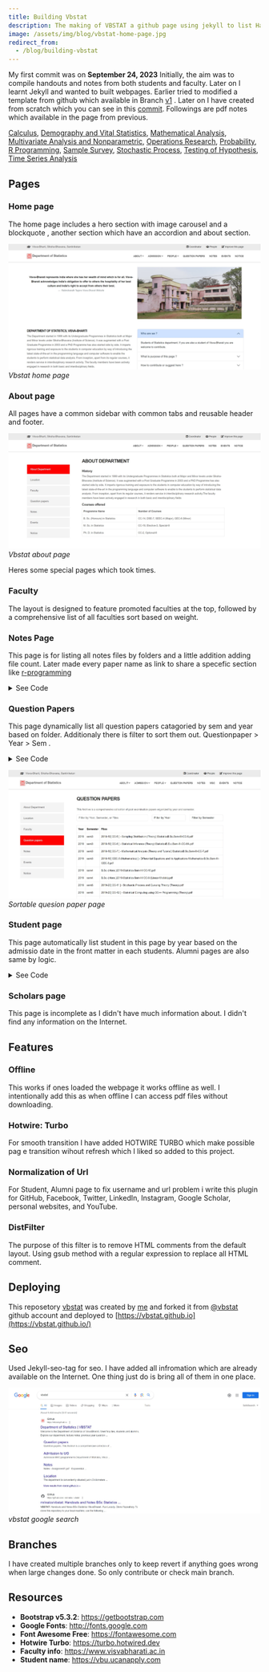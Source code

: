```yaml
---
title: Building Vbstat
description: The making of VBSTAT a github page using jekyll to list Handouts and Notes
image: /assets/img/blog/vbstat-home-page.jpg
redirect_from:
  - /blog/building-vbstat
---
```


<!-- I initially started with [vbstat.epizy.com](https://vbstat.epizy.com){:rel="nofollow" target="_blank"} and later on [vbstat.ml](https://vbstat.ml){:rel="nofollow" target="_blank"} which domain no more exist rather not free. So I've migrated to GitHub Pages. -->


My first commit was on **<time datetime="2023-09-24">September 24, 2023</time>** Initially, the aim was to compile handouts and notes from both students and faculty. Later on I learnt Jekyll and wanted to built  webpages. Earlier tried to modified a template from github which available in Branch [v1](https://github.com/mrinalcs/vbstat/tree/v1) . Later on I have created from scratch which you can see in this [commit](https://github.com/mrinalcs/vbstat/blob/baa4d3e6a9fd3d492257f123efd7e2277c2c147f). Followings are pdf notes which available in the page from previous.

[Calculus](https://vbstat.github.io/notes#calculus), [Demography and Vital Statistics](https://vbstat.github.io/notes#demography-and-vital-statistics), [Mathematical Analysis](https://vbstat.github.io/notes#mathematical-analysis), [Multivariate Analysis and Nonparametric](https://vbstat.github.io/notes#multivariate-analysis-and-nonparametric), [Operations Research](https://vbstat.github.io/notes#operations-research), [Probability](https://vbstat.github.io/notes#probability), [R Programming](https://vbstat.github.io/notes#r-programming), [Sample Survey](https://vbstat.github.io/notes#sample-survey), [Stochastic Process](https://vbstat.github.io/notes#stochastic-process), [Testing of Hypothesis](https://vbstat.github.io/notes#testing-of-hypothesis), [Time Series Analysis](https://vbstat.github.io/notes#time-series-analysis)



## Pages

### Home page
The home page includes a hero section with image carousel and a blockquote , another section which have an accordion and about section.

![Home Page Screen Short](/assets/img/blog/vbstat-home-page.jpg)
*Vbstat home page*

### About page
All pages have a common sidebar with common tabs and reusable header and footer.

![About Page Screen Short](/assets/img/blog/vbstat-about-page.jpg)
*Vbstat about page*




Heres some special pages which took times.

### Faculty 
The layout is designed to feature promoted faculties at the top, followed by a comprehensive list of all faculties sort based on weight. 

###  Notes Page
This page is for listing all notes files by folders and a little addition adding file count. Later made every paper name as link to share a specefic section like [r-programming](https://vbstat.github.io/notes#r-programming)

<details>
  <summary>See Code</summary>
  <script src="https://gist.github.com/mrinalcs/9046ef5c8555c2450f244cbcd499e995.js"></script>
</details>

### Question Papers
This page dynamically list all question papers catagoried by sem and year based on folder. Additionaly there is filter to sort them out. Questionpaper > Year > Sem .
<details>
  <summary>See Code</summary>
  <script src="https://gist.github.com/mrinalcs/32755c35bdd408ffa0ab7a62032852a2.js"></script>
</details>

![](/assets/img/blog/vbstat-question-paper-page.jpg)
*Sortable quesion paper page*

### Student page
This page automatically list student in this page by year based on the admissio date in the front matter in each students. Alumni pages are  also same by logic. 

<details>
  <summary>See Code</summary>
  <script src="https://gist.github.com/mrinalcs/872f48858f4b9cdb2513071ed7a22902.js"></script>
</details>

### Scholars page
This page is incomplete as I didn't have much information about. I didn't find any information on the Internet.


## Features

### Offline
This works if ones loaded the webpage it works offline as well. I intentionally add this as when offline I can access pdf files without downloading.

### Hotwire: Turbo
For smooth transition I have added HOTWIRE TURBO which  make possible pag e transition wihout refresh which I liked so added to this project. 

### Normalization of Url

For Student, Alumni page to fix username and url problem i write this plugin for GitHub, Facebook, Twitter, LinkedIn, Instagram, Google Scholar, personal websites, and YouTube.

### DistFilter

The purpose of this filter is to remove HTML comments from the default layout. Using gsub method with a regular expression to replace all HTML comment.



## Deploying
This reposetory [vbstat](https://github.com/mrinalcs/vbstat) was created by [me]({{site.url}}) and forked it from [@vbstat](https://github.com/vbstat) github account and deployed to [https://vbstat.github.io](https://vbstat.github.io/)

## Seo
Used Jekyll-seo-tag for seo. I have added all infromation which are already available on the Internet. One thing just do is bring all of them in one place.

![Google search result](/assets/img/blog/vbstat-google-search-result.jpg)
*vbstat google search*

## Branches
I have created multiple branches only to keep revert if anything goes wrong when large changes done. So only contribute or check main branch.


##  Resources

* **Bootstrap v5.3.2**: <https://getbootstrap.com>
* **Google Fonts**: <http://fonts.google.com>
* **Font Awesome Free**: <https://fontawesome.com>
* **Hotwire Turbo**: <https://turbo.hotwired.dev>
* **Faculty info**: <https://www.visvabharati.ac.in>
* **Student name**: <https://vbu.ucanapply.com>
